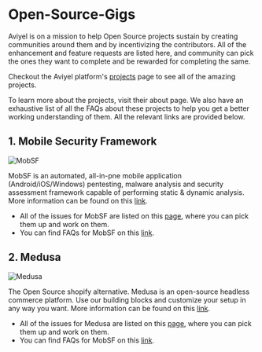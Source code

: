 # Open-Source-Gigs

Aviyel is on a mission to help Open Source projects sustain by creating communities around them and by incentivizing the contributors. 
All of the enhancement and feature requests are listed here, and community can pick the ones they want to complete and be rewarded for completing the same.

Checkout the Aviyel platform's [projects](https://aviyel.com/projects) page to see all of the amazing projects.

To learn more about the projects, visit their about page. We also have an exhaustive list of all the FAQs about these projects to help you get a better working understanding of them. All the relevant links are provided below.

## 1. **Mobile Security Framework**

![MobSF](https://aviyel.com/cdn-cgi/image/width=80,format=auto/https://github.com/MobSF.png)

MobSF is an automated, all-in-pne mobile application (Android/iOS/Windows) pentesting, malware analysis and security assessment framework capable of performing static & dynamic analysis. 
More information can be found on this [link](https://aviyel.com/projects/7/mobile-security-framework).
- All of the issues for MobSF are listed on this [page](https://github.com/SwamiSankalp/Open-Source-Gigs/blob/main/MobSF.md), where you can pick them up and work on them.
- You can find FAQs for MobSF on this [link](https://aviyel.com/projects/7/mobile-security-framework/questions).

## 2. **Medusa**

![Medusa](https://aviyel.com/cdn-cgi/image/width=56,format=auto/assets/uploads/static/medusa.png)

The Open Source shopify alternative. Medusa is an open-source headless commerce platform. Use our building blocks and customize your setup in any way you want. More information can be found on this [link](https://aviyel.com/projects/10/medusa).
- All of the issues for Medusa are listed on this [page](https://github.com/SwamiSankalp/Open-Source-Gigs/blob/main/Medusa.md), where you can pick them up and work on them.
- You can find FAQs for MobSF on this [link](https://aviyel.com/projects/10/medusa/questions).
